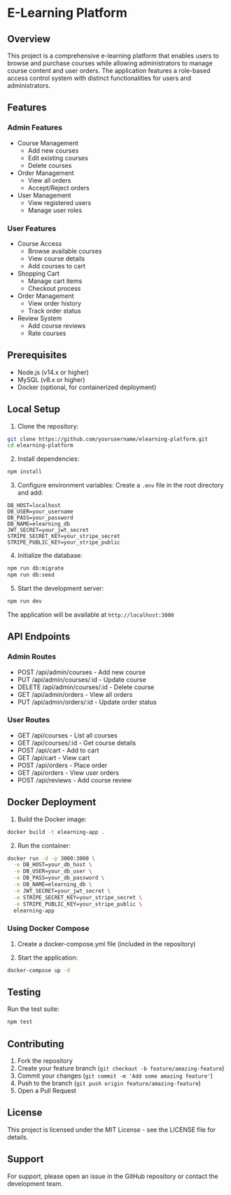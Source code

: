 # E-Learning Platform

## Overview
This project is a comprehensive e-learning platform that enables users to browse and purchase courses while allowing administrators to manage course content and user orders. The application features a role-based access control system with distinct functionalities for users and administrators.

## Features

### Admin Features
- Course Management
  - Add new courses
  - Edit existing courses
  - Delete courses
- Order Management
  - View all orders
  - Accept/Reject orders
- User Management
  - View registered users
  - Manage user roles

### User Features
- Course Access
  - Browse available courses
  - View course details
  - Add courses to cart
- Shopping Cart
  - Manage cart items
  - Checkout process
- Order Management
  - View order history
  - Track order status
- Review System
  - Add course reviews
  - Rate courses

## Prerequisites
- Node.js (v14.x or higher)
- MySQL (v8.x or higher)
- Docker (optional, for containerized deployment)

## Local Setup

1. Clone the repository:
```bash
git clone https://github.com/yourusername/elearning-platform.git
cd elearning-platform
```

2. Install dependencies:
```bash
npm install
```

3. Configure environment variables:
Create a `.env` file in the root directory and add:
```
DB_HOST=localhost
DB_USER=your_username
DB_PASS=your_password
DB_NAME=elearning_db
JWT_SECRET=your_jwt_secret
STRIPE_SECRET_KEY=your_stripe_secret
STRIPE_PUBLIC_KEY=your_stripe_public
```

4. Initialize the database:
```bash
npm run db:migrate
npm run db:seed
```

5. Start the development server:
```bash
npm run dev
```

The application will be available at `http://localhost:3000`

## API Endpoints

### Admin Routes
- POST /api/admin/courses - Add new course
- PUT /api/admin/courses/:id - Update course
- DELETE /api/admin/courses/:id - Delete course
- GET /api/admin/orders - View all orders
- PUT /api/admin/orders/:id - Update order status

### User Routes
- GET /api/courses - List all courses
- GET /api/courses/:id - Get course details
- POST /api/cart - Add to cart
- GET /api/cart - View cart
- POST /api/orders - Place order
- GET /api/orders - View user orders
- POST /api/reviews - Add course review

## Docker Deployment

1. Build the Docker image:
```bash
docker build -t elearning-app .
```

2. Run the container:
```bash
docker run -d -p 3000:3000 \
  -e DB_HOST=your_db_host \
  -e DB_USER=your_db_user \
  -e DB_PASS=your_db_password \
  -e DB_NAME=elearning_db \
  -e JWT_SECRET=your_jwt_secret \
  -e STRIPE_SECRET_KEY=your_stripe_secret \
  -e STRIPE_PUBLIC_KEY=your_stripe_public \
  elearning-app
```

### Using Docker Compose

1. Create a docker-compose.yml file (included in the repository)

2. Start the application:
```bash
docker-compose up -d
```

## Testing
Run the test suite:
```bash
npm test
```

## Contributing
1. Fork the repository
2. Create your feature branch (`git checkout -b feature/amazing-feature`)
3. Commit your changes (`git commit -m 'Add some amazing feature'`)
4. Push to the branch (`git push origin feature/amazing-feature`)
5. Open a Pull Request

## License
This project is licensed under the MIT License - see the LICENSE file for details.

## Support
For support, please open an issue in the GitHub repository or contact the development team.
